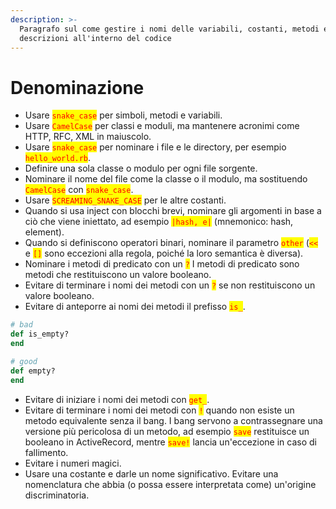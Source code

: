 ```yaml
---
description: >-
  Paragrafo sul come gestire i nomi delle variabili, costanti, metodi e altre
  descrizioni all'interno del codice
---
```


# Denominazione

* Usare <mark style="color:red;">`snake_case`</mark> per simboli, metodi e variabili.&#x20;
* Usare <mark style="color:red;">`CamelCase`</mark> per classi e moduli, ma mantenere acronimi come HTTP, RFC, XML in maiuscolo.&#x20;
* Usare <mark style="color:red;">`snake_case`</mark> per nominare i file e le directory, per esempio <mark style="color:red;">`hello_world.rb`</mark>.&#x20;
* Definire una sola classe o modulo per ogni file sorgente.&#x20;
* Nominare il nome del file come la classe o il modulo, ma sostituendo <mark style="color:red;">`CamelCase`</mark> con <mark style="color:red;">`snake_case`</mark>.&#x20;
* Usare <mark style="color:red;">`SCREAMING_SNAKE_CASE`</mark> per le altre costanti.&#x20;
* Quando si usa inject con blocchi brevi, nominare gli argomenti in base a ciò che viene iniettato, ad esempio <mark style="color:red;">`|hash, e|`</mark> (mnemonico: hash, element).&#x20;
* Quando si definiscono operatori binari, nominare il parametro <mark style="color:red;">`other`</mark> (<mark style="color:red;">`<<`</mark> e <mark style="color:red;">`[]`</mark> sono eccezioni alla regola, poiché la loro semantica è diversa).&#x20;
* Nominare i metodi di predicato con un <mark style="color:red;">`?`</mark> I metodi di predicato sono metodi che restituiscono un valore booleano.&#x20;
* Evitare di terminare i nomi dei metodi con un <mark style="color:red;">`?`</mark> se non restituiscono un valore booleano.&#x20;
* Evitare di anteporre ai nomi dei metodi il prefisso <mark style="color:red;">`is_`</mark>.

```ruby
# bad
def is_empty?
end

# good
def empty?
end
```

* Evitare di iniziare i nomi dei metodi con <mark style="color:red;">`get_`</mark>.&#x20;
* Evitare di terminare i nomi dei metodi con <mark style="color:red;">`!`</mark> quando non esiste un metodo equivalente senza il bang. I bang servono a contrassegnare una versione più pericolosa di un metodo, ad esempio <mark style="color:red;">`save`</mark> restituisce un booleano in ActiveRecord, mentre <mark style="color:red;">`save!`</mark> lancia un'eccezione in caso di fallimento.&#x20;
* Evitare i numeri magici.&#x20;
* Usare una costante e darle un nome significativo. Evitare una nomenclatura che abbia (o possa essere interpretata come) un'origine discriminatoria.
